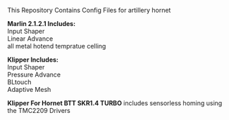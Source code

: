 This Repository Contains Config Files for artillery hornet  
  
  
    
**Marlin 2.1.2.1 Includes:**   
Input Shaper  
Linear Advance  
all metal hotend tempratue celling
  
  
**Klipper Includes:**  
Input Shaper  
Pressure Advance  
BLtouch  
Adaptive Mesh

**Klipper For Hornet BTT SKR1.4 TURBO**
includes sensorless homing using the TMC2209 Drivers
